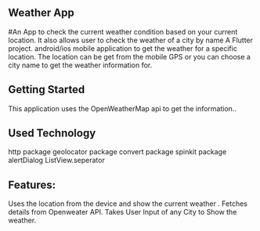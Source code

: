 ## Weather App
#An App to check the current weather condition based on your current location. It also allows user to check the weather of a city by name
A Flutter project. android/ios mobile application to get the weather for a specific location. 
The location can be get from the mobile GPS or you can choose a city name to get the weather information for.

## Getting Started
This application uses the OpenWeatherMap api to get the information..

## Used Technology
http package
geolocator package
convert package
spinkit package 
alertDialog
ListView.seperator

## Features:
Uses the location from the device and show the current weather .
Fetches details from Openweater API.
Takes User Input of any City to Show the weather.
